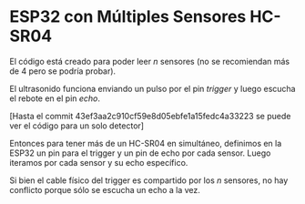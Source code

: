 
# ESP32 con Múltiples Sensores HC-SR04

El código está creado para poder leer *n* sensores (no se recomiendan más de 4 pero se podría probar).

El ultrasonido funciona enviando un pulso por el pin *trigger* y luego escucha el rebote en el pin *echo*. 

[Hasta el commit 43ef3aa2c910cf59e8d05ebfe1a15fedc4a33223 se puede ver el código para un solo detector]

Entonces para tener más de un HC-SR04 en simultáneo, definimos en la ESP32 un pin para el trigger y un pin de echo por cada sensor. Luego iteramos por cada sensor y su echo específico. 

Si bien el cable físico del trigger es compartido por los *n* sensores, no hay conflicto porque sólo se escucha un echo a la vez.


